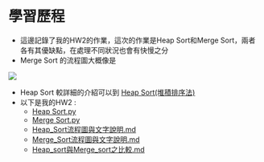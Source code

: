 # 學習歷程
  * 這邊記錄了我的HW2的作業，這次的作業是Heap Sort和Merge Sort，兩者各有其優缺點，在處理不同狀況也會有快慢之分
  * Merge Sort 的流程圖大概像是
  
   
   
   <img src="https://github.com/alrightchiu/SecondRound/blob/master/content/Algorithms%20and%20Data%20Structures/Sorting%20series/ComparisonSort_fig/MergeSort/f1.png?raw=true">
   
   * Heap Sort 較詳細的介紹可以到 [Heap Sort(堆積排序法)](https://alrightchiu.github.io/SecondRound/comparison-sort-heap-sortdui-ji-pai-xu-fa.html) 
   * 以下是我的HW2 :
      * [Heap Sort.py](https://github.com/eter0000/learningnotes/blob/master/HW2/heap_sort_06170210.py)
      * [Merge Sort.py](https://github.com/eter0000/learningnotes/blob/master/HW2/merge_sort_06170210.py)
      * [Heap_Sort流程圖與文字說明.md](https://github.com/eter0000/learningnotes/blob/master/HW2/Heap_Sort%E6%B5%81%E7%A8%8B%E5%9C%96%E8%88%87%E6%96%87%E5%AD%97%E8%AA%AA%E6%98%8E.md)
      * [Merge_Sort流程圖與文字說明.md](https://github.com/eter0000/learningnotes/blob/master/HW2/Merge_Sort%E6%B5%81%E7%A8%8B%E5%9C%96%E8%88%87%E6%96%87%E5%AD%97%E8%AA%AA%E6%98%8E.md)
      * [Heap_sort與Merge_sort之比較.md](https://github.com/eter0000/learningnotes/blob/master/HW2/Heap_sort%E8%88%87Merge_sort%E4%B9%8B%E6%AF%94%E8%BC%83.md)
